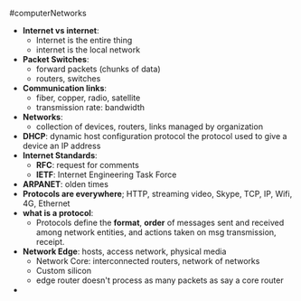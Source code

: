 #computerNetworks 
- **Internet vs internet**:
	- Internet is the entire thing
	- internet is the local network
- **Packet Switches**:
	- forward packets (chunks of data)
	- routers, switches
- **Communication links**:
	- fiber, copper, radio, satellite
	- transmission rate: bandwidth
- **Networks**:
	- collection of devices, routers, links managed by organization
- **DHCP**: dynamic host configuration protocol the protocol used to give a device an IP address
- **Internet Standards**:
	- **RFC**: request for comments
	- **IETF**: Internet Engineering Task Force
- **ARPANET**: olden times 
- **Protocols are everywhere**; HTTP, streaming video, Skype, TCP, IP, Wifi, 4G, Ethernet
- **what is a protocol**: 
	- Protocols define the **format**, **order** of messages sent and received among network entities, and actions taken on msg transmission, receipt. 
- **Network Edge**: hosts, access network, physical media
	- Network Core: interconnected routers, network of networks
	- Custom silicon
	- edge router doesn't process as many packets as say a core router
- 
